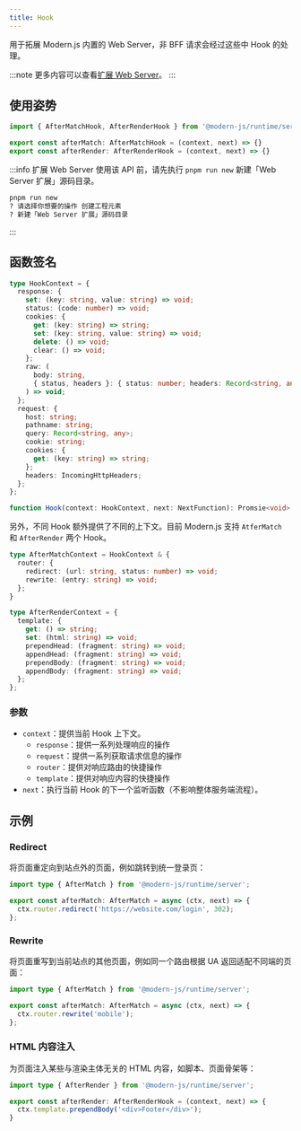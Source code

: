 ```yaml
---
title: Hook
---
```


用于拓展 Modern.js 内置的 Web Server，非 BFF 请求会经过这些中 Hook 的处理。

:::note
更多内容可以查看[扩展 Web Server](/docs/guides/advanced-features/web-server)。
:::

## 使用姿势

```ts
import { AfterMatchHook, AfterRenderHook } from '@modern-js/runtime/server';

export const afterMatch: AfterMatchHook = (context, next) => {}
export const afterRender: AfterRenderHook = (context, next) => {}
```

:::info 扩展 Web Server
使用该 API 前，请先执行 `pnpm run new` 新建「Web Server 扩展」源码目录。

```bash
pnpm run new
? 请选择你想要的操作 创建工程元素
? 新建「Web Server 扩展」源码目录
```
:::

## 函数签名

```ts
type HookContext = {
  response: {
    set: (key: string, value: string) => void;
    status: (code: number) => void;
    cookies: {
      get: (key: string) => string;
      set: (key: string, value: string) => void;
      delete: () => void;
      clear: () => void;
    };
    raw: (
      body: string,
      { status, headers }: { status: number; headers: Record<string, any> },
    ) => void;
  };
  request: {
    host: string;
    pathname: string;
    query: Record<string, any>;
    cookie: string;
    cookies: {
      get: (key: string) => string;
    };
    headers: IncomingHttpHeaders;
  };
};

function Hook(context: HookContext, next: NextFunction): Promsie<void> | void;
```

另外，不同 Hook 额外提供了不同的上下文。目前 Modern.js 支持 `AtferMatch` 和 `AfterRender` 两个 Hook。

```ts
type AfterMatchContext = HookContext & {
  router: {
    redirect: (url: string, status: number) => void;
    rewrite: (entry: string) => void;
  };
}

type AfterRenderContext = {
  template: {
    get: () => string;
    set: (html: string) => void;
    prependHead: (fragment: string) => void;
    appendHead: (fragment: string) => void;
    prependBody: (fragment: string) => void;
    appendBody: (fragment: string) => void;
  };
};
```


### 参数

- `context`：提供当前 Hook 上下文。
  - `response`：提供一系列处理响应的操作
  - `request`：提供一系列获取请求信息的操作
  - `router`：提供对响应路由的快捷操作
  - `template`：提供对响应内容的快捷操作
- `next`：执行当前 Hook 的下一个监听函数（不影响整体服务端流程）。

## 示例

### Redirect

将页面重定向到站点外的页面，例如跳转到统一登录页：

```ts
import type { AfterMatch } from '@modern-js/runtime/server';

export const afterMatch: AfterMatch = async (ctx, next) => {
  ctx.router.redirect('https://website.com/login', 302);
};
```

### Rewrite

将页面重写到当前站点的其他页面，例如同一个路由根据 UA 返回适配不同端的页面：

```ts
import type { AfterMatch } from '@modern-js/runtime/server';

export const afterMatch: AfterMatch = async (ctx, next) => {
  ctx.router.rewrite('mobile');
};
```

### HTML 内容注入

为页面注入某些与渲染主体无关的 HTML 内容，如脚本、页面骨架等：

```ts
import type { AfterRender } from '@modern-js/runtime/server';

export const afterRender: AfterRenderHook = (context, next) => {
  ctx.template.prependBody('<div>Footer</div>');
}
```

